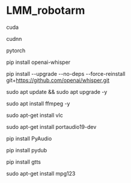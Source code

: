# LMM_robotarm

cuda 

cudnn

pytorch

pip install openai-whisper

pip install --upgrade --no-deps --force-reinstall git+https://github.com/openai/whisper.git

sudo apt update && sudo apt upgrade -y

sudo apt install ffmpeg -y

sudo apt-get install vlc

sudo apt-get install portaudio19-dev

pip install PyAudio

pip install pydub

pip install gtts

sudo apt-get install mpg123
